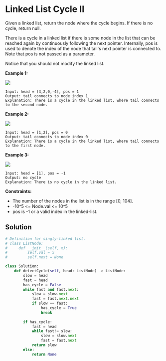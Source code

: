 <h1>Linked List Cycle II</h1>

<p>
Given a linked list, return the node where the cycle begins. If there is no cycle, return null.

There is a cycle in a linked list if there is some node in the list that can be reached again by continuously following the next pointer. Internally, pos is used to denote the index of the node that tail's next pointer is connected to. Note that pos is not passed as a parameter.

Notice that you should not modify the linked list.

<b>Example 1:</b>

<img src="https://assets.leetcode.com/uploads/2018/12/07/circularlinkedlist.png">

    Input: head = [3,2,0,-4], pos = 1
    Output: tail connects to node index 1
    Explanation: There is a cycle in the linked list, where tail connects to the second node.
    
<b>Example 2:</b>

<img src="https://assets.leetcode.com/uploads/2018/12/07/circularlinkedlist_test2.png">

    Input: head = [1,2], pos = 0
    Output: tail connects to node index 0
    Explanation: There is a cycle in the linked list, where tail connects to the first node.
    
<b>Example 3:</b>

<img src="https://assets.leetcode.com/uploads/2018/12/07/circularlinkedlist_test3.png">

    Input: head = [1], pos = -1
    Output: no cycle
    Explanation: There is no cycle in the linked list.

<b>Constraints:</b>

- The number of the nodes in the list is in the range [0, 104].
- -10^5 <= Node.val <= 10^5
- pos is -1 or a valid index in the linked-list.

<h2>Solution</h2>

```python
# Definition for singly-linked list.
# class ListNode:
#     def __init__(self, x):
#         self.val = x
#         self.next = None

class Solution:
    def detectCycle(self, head: ListNode) -> ListNode:
        slow = head
        fast = head
        has_cycle = False
        while fast and fast.next:
            slow = slow.next
            fast = fast.next.next
            if slow == fast:
                has_cycle = True
                break
        
        if has_cycle:
            fast = head
            while fast!= slow:
                slow = slow.next
                fast = fast.next
            return slow
        else:
            return None
```
